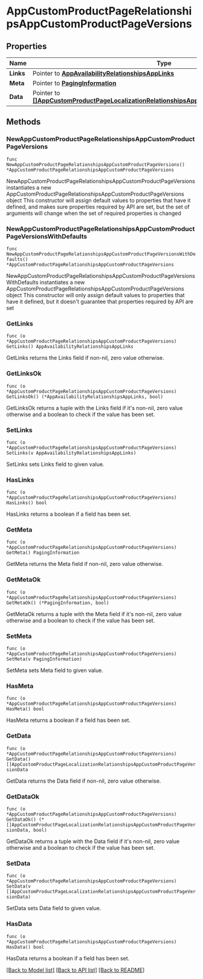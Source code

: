 # AppCustomProductPageRelationshipsAppCustomProductPageVersions

## Properties

Name | Type | Description | Notes
------------ | ------------- | ------------- | -------------
**Links** | Pointer to [**AppAvailabilityRelationshipsAppLinks**](AppAvailabilityRelationshipsAppLinks.md) |  | [optional] 
**Meta** | Pointer to [**PagingInformation**](PagingInformation.md) |  | [optional] 
**Data** | Pointer to [**[]AppCustomProductPageLocalizationRelationshipsAppCustomProductPageVersionData**](AppCustomProductPageLocalizationRelationshipsAppCustomProductPageVersionData.md) |  | [optional] 

## Methods

### NewAppCustomProductPageRelationshipsAppCustomProductPageVersions

`func NewAppCustomProductPageRelationshipsAppCustomProductPageVersions() *AppCustomProductPageRelationshipsAppCustomProductPageVersions`

NewAppCustomProductPageRelationshipsAppCustomProductPageVersions instantiates a new AppCustomProductPageRelationshipsAppCustomProductPageVersions object
This constructor will assign default values to properties that have it defined,
and makes sure properties required by API are set, but the set of arguments
will change when the set of required properties is changed

### NewAppCustomProductPageRelationshipsAppCustomProductPageVersionsWithDefaults

`func NewAppCustomProductPageRelationshipsAppCustomProductPageVersionsWithDefaults() *AppCustomProductPageRelationshipsAppCustomProductPageVersions`

NewAppCustomProductPageRelationshipsAppCustomProductPageVersionsWithDefaults instantiates a new AppCustomProductPageRelationshipsAppCustomProductPageVersions object
This constructor will only assign default values to properties that have it defined,
but it doesn't guarantee that properties required by API are set

### GetLinks

`func (o *AppCustomProductPageRelationshipsAppCustomProductPageVersions) GetLinks() AppAvailabilityRelationshipsAppLinks`

GetLinks returns the Links field if non-nil, zero value otherwise.

### GetLinksOk

`func (o *AppCustomProductPageRelationshipsAppCustomProductPageVersions) GetLinksOk() (*AppAvailabilityRelationshipsAppLinks, bool)`

GetLinksOk returns a tuple with the Links field if it's non-nil, zero value otherwise
and a boolean to check if the value has been set.

### SetLinks

`func (o *AppCustomProductPageRelationshipsAppCustomProductPageVersions) SetLinks(v AppAvailabilityRelationshipsAppLinks)`

SetLinks sets Links field to given value.

### HasLinks

`func (o *AppCustomProductPageRelationshipsAppCustomProductPageVersions) HasLinks() bool`

HasLinks returns a boolean if a field has been set.

### GetMeta

`func (o *AppCustomProductPageRelationshipsAppCustomProductPageVersions) GetMeta() PagingInformation`

GetMeta returns the Meta field if non-nil, zero value otherwise.

### GetMetaOk

`func (o *AppCustomProductPageRelationshipsAppCustomProductPageVersions) GetMetaOk() (*PagingInformation, bool)`

GetMetaOk returns a tuple with the Meta field if it's non-nil, zero value otherwise
and a boolean to check if the value has been set.

### SetMeta

`func (o *AppCustomProductPageRelationshipsAppCustomProductPageVersions) SetMeta(v PagingInformation)`

SetMeta sets Meta field to given value.

### HasMeta

`func (o *AppCustomProductPageRelationshipsAppCustomProductPageVersions) HasMeta() bool`

HasMeta returns a boolean if a field has been set.

### GetData

`func (o *AppCustomProductPageRelationshipsAppCustomProductPageVersions) GetData() []AppCustomProductPageLocalizationRelationshipsAppCustomProductPageVersionData`

GetData returns the Data field if non-nil, zero value otherwise.

### GetDataOk

`func (o *AppCustomProductPageRelationshipsAppCustomProductPageVersions) GetDataOk() (*[]AppCustomProductPageLocalizationRelationshipsAppCustomProductPageVersionData, bool)`

GetDataOk returns a tuple with the Data field if it's non-nil, zero value otherwise
and a boolean to check if the value has been set.

### SetData

`func (o *AppCustomProductPageRelationshipsAppCustomProductPageVersions) SetData(v []AppCustomProductPageLocalizationRelationshipsAppCustomProductPageVersionData)`

SetData sets Data field to given value.

### HasData

`func (o *AppCustomProductPageRelationshipsAppCustomProductPageVersions) HasData() bool`

HasData returns a boolean if a field has been set.


[[Back to Model list]](../README.md#documentation-for-models) [[Back to API list]](../README.md#documentation-for-api-endpoints) [[Back to README]](../README.md)



